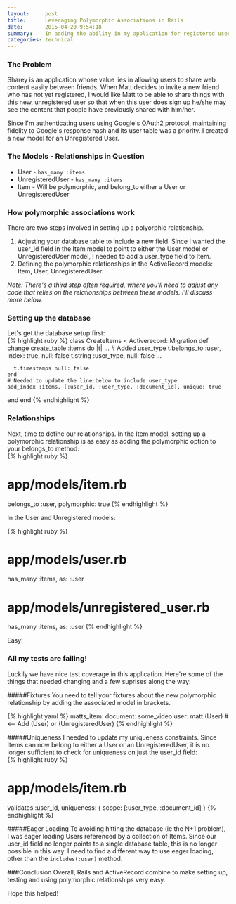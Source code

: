 ```yaml
---
layout:     post
title:      Leveraging Polymorphic Associations in Rails
date:       2015-04-20 9:54:18
summary:    In adding the ability in my application for registered users to invite new, unregistered users I created a few polymorphic relationships. This tutorial walks through adjusting the Item model to be polymorphic, and highlights a few interesting consequences of doing so.
categories: technical
---
```


### The Problem
Sharey is an application whose value lies in allowing users to share web content easily between friends. When Matt decides to invite a new friend who has not yet registered, I would like Matt to be able to share things with this new, unregistered user so that when this user does sign up he/she may see the content that people have previously shared with him/her.  

Since I'm authenticating users using Google's OAuth2 protocol, maintaining fidelity to Google's response hash and its user table was a priority. I created a new model for an Unregistered User. 

### The Models - Relationships in Question

  * User    - `has_many :items`
  * UnregisteredUser  - `has_many :items`
  * Item    - Will be polymorphic, and belong_to either a User or UnregisteredUser

### How polymorphic associations work
There are two steps involved in setting up a polyorphic relationship.  

  1. Adjusting your database table to include a new field. Since I wanted the user_id field in the Item model to point to either the User model or UnregisteredUser model, I needed to add a user_type field to Item. 
  2. Defining the polymorphic relationships in the ActiveRecord models: Item, User, UnregisteredUser.  

*Note: There's a third step often required, where you'll need to adjust any code that relies on the relationships between these models. I'll discuss more below.* 

### Setting up the database
Let's get the database setup first:  
{% highlight ruby %}
class CreateItems < Activerecord::Migration
  def change
    create_table :items do |t|
      ...
      # Added user_type 
      t.belongs_to :user, index: true, null: false
      t.string :user_type, null: false
      ...

      t.timestamps null: false
    end
    # Needed to update the line below to include user_type
    add_index :items, [:user_id, :user_type, :document_id], unique: true
  end
end
{% endhighlight %}

### Relationships
Next, time to define our relationships. In the Item model, setting up a polymorphic relationship is as easy as adding the polymorphic option to your belongs_to method:  
{% highlight ruby %}
# app/models/item.rb
belongs_to :user, polymorphic: true
{% endhighlight %}  

In the User and Unregistered models:

{% highlight ruby %}
# app/models/user.rb
has_many :items, as: :user

# app/models/unregistered_user.rb
has_many :items, as: :user
{% endhighlight %}

Easy!

### All my tests are failing!
Luckily we have nice test coverage in this application. Here're some of the things that needed changing and a few suprises along the way:  

#####Fixtures
You need to tell your fixtures about the new polymorphic relationship by adding the associated model in brackets.  

{% highlight yaml %}
matts_item:
  document: some_video
  user: matt (User)  # <-- Add (User) or (UnregisteredUser)
{% endhighlight %}  

#####Uniqueness
I needed to update my uniqueness constraints. Since Items can now belong to either a User or an UnregisteredUser, it is no longer sufficient to check for uniqueness on just the user_id field:  
{% highlight ruby %}
# app/models/item.rb
validates :user_id, uniqueness: { scope: [:user_type, :document_id] }
{% endhighlight %}

#####Eager Loading
To avoiding hitting the database (ie the N+1 problem), I was eager loading Users referenced by a collection of Items. Since our user_id field no longer points to a single database table, this is no longer possible in this way. I need to find a different way to use eager loading, other than the `includes(:user)` method. 

###Conclusion
Overall, Rails and ActiveRecord combine to make setting up, testing and using polymorphic relationships very easy.  

Hope this helped!

